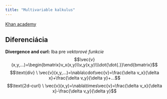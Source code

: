 ```yaml
---
title: "Multivariable kalkulus"
---
```


[Khan academy](https://www.khanacademy.org/math/multivariable-calculus)

## Diferenciácia
**Divergence and curl:**
Iba pre *vektorové funkcie*
$$\vec{v}(x,y,...)=\begin{bmatrix}v_x(x,y)\\v_y(x,y)\\\dot{\dot{.}}\end{bmatrix}$$
$$\text{div} \ \vec{v}(x,y,...)=\nabla\cdot\vec{v}=\frac{\delta v_x}{\delta x}+\frac{\delta v_y}{\delta y}+...$$
$$\text{2d-curl} \ \vec{v}(x,y)=\nabla\times\vec{v}=\frac{\delta v_x}{\delta x}-\frac{\delta v_y}{\delta y}$$
